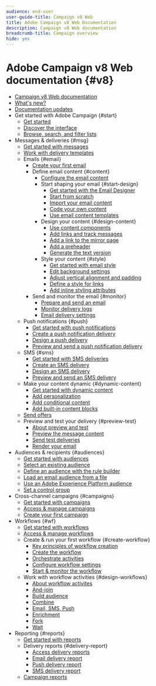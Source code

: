 ```yaml
---
audience: end-user
user-guide-title: Campaign v8 Web
title: Adobe Campaign v8 Web Documentation
description: Campaign v8 Web documentation
breadcrumb-title: Campaign overview
hide: yes
---
```


# Adobe Campaign v8 Web documentation {#v8}

+ [Campaign v8 Web documentation](campaign-web-home.md)
+ [What's new?](rn/whats-new.md)
+ [Documentation updates](rn/documentation-updates.md)
+ Get started with Adobe Campaign {#start}
  + [Get started](get-started/get-started.md)
  + [Discover the interface](get-started/user-interface.md)
  + [Browse, search, and filter lists](get-started/list-filters.md)
+ Messages & deliveries {#msg}
  + [Get started with messages](msg/gs-messages.md)
  + [Work with delivery templates](msg/delivery-template.md)
  + Emails {#email}
    + [Create your first email](email/create-email.md)
    + Define email content {#content}
      + [Configure the email content](content/edit-content.md)
      + Start shaping your email {#start-design}
        + [Get started with the Email Designer](content/get-started-email-designer.md)
        + [Start from scratch ](content/create-email-content.md)
        + [Import your email content](content/existing-content.md)
        + [Code your own content](content/code-content.md)
        + [Use email content templates](content/email-sample-templates.md)
      + Design your content {#design-content}
        + [Use content components](content/content-components.md)
        + [Add links and track messages](content/message-tracking.md)
        + [Add a link to the mirror page](content/mirror-page.md)
        + [Add a preheader](content/preheader.md)
        + [Generate the text version](content/text-version-email.md)
      + Style your content {#style}
        + [Get started with email style](content/get-started-email-style.md)
        + [Edit background settings](content/backgrounds.md)
        + [Adjust vertical alignment and padding](content/alignment-and-padding.md)
        + [Define a style for links](content/styling-links.md)
        + [Add inline styling attributes](content/inline-styling.md)
    + Send and monitor the email {#monitor}
      + [Prepare and send an email](monitor/prepare-send.md)
      + [Monitor delivery logs](monitor/delivery-logs.md)
      + [Email delivery settings](advanced-settings/delivery-settings.md)
  + Push notifications {#push}
    + [Get started with push notifications](push/gs-push.md)
    + [Create a push notification delivery](push/create-push.md)
    + [Design a push delivery](push/content-push.md)
    + [Preview and send a push notification delivery](push/send-push.md)
  + SMS {#sms}
    + [Get started with SMS deliveries](sms/gs-sms.md)
    + [Create an SMS delivery](sms/create-sms.md)
    + [Design an SMS delivery ](sms/content-sms.md)
    + [Preview and send an SMS delivery ](sms/send-sms.md)
  + Make your content dynamic {#dynamic-content}
    + [Get started with dynamic content](personalization/gs-personalization.md)
    + [Add personalization](personalization/personalize.md)
    + [Add conditional content](personalization/conditions.md)
    + [Add built-in content blocks](personalization/content-blocks.md)
  + [Send offers](content/offers.md)
  + Preview and test your delivery {#preview-test}
    + [About preview and test](preview-test/preview-test.md) 
    + [Preview the message content](preview-test/preview-content.md)
    + [Send test deliveries](preview-test/proofs.md)
    + [Render your email](preview-test/email-rendering.md)
+ Audiences & recipients {#audiences}
  + [Get started with audiences](audience/about-audiences.md)
  + [Select an existing audience](audience/add-audience.md)
  + [Define an audience with the rule builder](audience/segment-builder.md)
  + [Load an email audience from a file](audience/file-audience.md)
  + [Use an Adobe Experience Platform audience](audience/aep-audience.md)
  + [Set a control group](audience/control-group.md)
+ Cross-channel campaigns {#campaigns}
  + [Get started with campaigns](campaigns/gs-campaigns.md)
  + [Access & manage campaigns](campaigns/manage-campaigns.md)
  + [Create your first campaign](campaigns/create-campaigns.md)
+ Workflows {#wf}
  + [Get started with workflows](workflows/gs-workflows.md)
  + [Access & manage workflows](workflows/access-monitor.md)
  + Create & run your first workflow {#create-workflow}
    + [Key principles of workflow creation](workflows/gs-workflow-creation.md)
    + [Create the workflow](workflows/create-workflow.md)
    + [Orchestrate activities](workflows/orchestrate-activities.md)
    + [Configure workflow settings](workflows/workflow-settings.md)
    + [Start & monitor the workflow](workflows/start-monitor-workflows.md)
  + Work with workflow activities {#design-workflows}
    + [About workflow activites](workflows/activities/about-activities.md)
    + [And-join](workflows/activities/and-join.md)
    + [Build audience](workflows/activities/build-audience.md)
    + [Combine](workflows/activities/combine.md)
    + [Email, SMS, Push](workflows/activities/channels.md)
    + [Enrichment](workflows/activities/enrichment.md)
    + [Fork](workflows/activities/fork.md)
    + [Wait](workflows/activities/wait.md)
+ Reporting {#reports}
  + [Get started with reports](reporting/gs-reports.md)
  + Delivery reports {#delivery-report}  
    + [Access delivery reports](reporting/delivery-reports.md)
    + [Email delivery report](reporting/email-report.md)
    + [Push delivery report](reporting/push-report.md)
    + [SMS delivery report](reporting/sms-report.md)
  + [Campaign reports ](reporting/campaign-reports.md)
